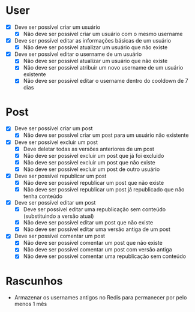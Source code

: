 # User

- [x] Deve ser possível criar um usuário
  - [x] Não deve ser possível criar um usuário com o mesmo username
- [x] Deve ser possível editar as informações básicas de um usuário
  - [x] Não deve ser possível atualizar um usuário que não existe
- [x] Deve ser possível editar o username de um usuário
  - [x] Não deve ser possível atualizar um usuário que não existe
  - [x] Não deve ser possível atribuir um novo username de um usuário existente
  - [x] Não deve ser possível editar o username dentro do cooldown de 7 dias

# Post

- [x] Deve ser possível criar um post
  - [x] Não deve ser possível criar um post para um usuário não existente
- [x] Deve ser possível excluir um post
  - [x] Deve deletar todas as versões anteriores de um post
  - [x] Não deve ser possível excluir um post que já foi excluido
  - [x] Não deve ser possível excluir um post que não existe
  - [x] Não deve ser possível excluir um post de outro usuário
- [x] Deve ser possível republicar um post
  - [x] Não deve ser possível republicar um post que não existe
  - [x] Não deve ser possível republicar um post já republicado que não tenha conteúdo
- [x] Deve ser possível editar um post
  - [x] Deve ser possível editar uma republicação sem conteúdo (substituindo a versão atual)
  - [x] Não deve ser possível editar um post que não existe
  - [x] Não deve ser possível editar uma versão antiga de um post
- [x] Deve ser possível comentar um post
  - [x] Não deve ser possível comentar um post que não existe
  - [x] Não deve ser possível comentar um post com versão antiga
  - [x] Não deve ser possível comentar uma republicação sem conteúdo

# Rascunhos

- Armazenar os usernames antigos no Redis para permanecer por pelo menos 1 mês
